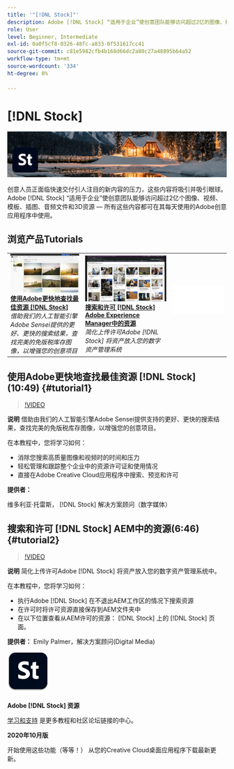 ```yaml
---
title: '"[!DNL Stock]"'
description: Adobe [!DNL Stock] “适用于企业”使创意团队能够访问超过2亿的图像、视频、模板、插图、音频文件和3D资源
role: User
level: Beginner, Intermediate
exl-id: 0a0f5cf8-0326-48fc-a833-0f531617cc41
source-git-commit: c81e5982cfb4b168d66dc2a80c27a48895b64a52
workflow-type: tm+mt
source-wordcount: '334'
ht-degree: 0%

---
```


# [!DNL Stock]

![英雄图像教程](../assets/Stock.jpg)

创意人员正面临快速交付引人注目的新内容的压力，这些内容将吸引并吸引眼球。 Adobe [!DNL Stock] “适用于企业”使创意团队能够访问超过2亿个图像、视频、模板、插图、音频文件和3D资源 — 所有这些内容都可在其每天使用的Adobe创意应用程序中使用。

## 浏览产品Tutorials

<table style="table-layout:fixed">
<tr>
 <td>
   <a href="stock.md#tutorial1">
      <img alt="使用Adobe更快地查找最佳资源 [!DNL Stock]" src="../assets/stock_torres_thumbnail.jpg" />
   </a>
    <div>
   <a href="stock.md#tutorial1"><strong>使用Adobe更快地查找最佳资源 [!DNL Stock]</strong></a>
    </div>
    <em>借助我们的人工智能引擎Adobe Sensei提供的更好、更快的搜索结果，查找完美的免版税库存图像，以增强您的创意项目</em>
    <br>
  </td>
  <td>
   <a href="stock.md#tutorial2">
      <img alt="搜索和许可 [!DNL Stock] AEM中的资源" src="../assets/stock_aemintegration_palmer_thumbnail.jpg" />
   </a>
    <div>
   <a href="stock.md#tutorial2"><strong>搜索和许可 [!DNL Stock] Adobe Experience Manager中的资源</strong></a>
    </div>
    <em>简化上传许可Adobe [!DNL Stock] 将资产放入您的数字资产管理系统</em>
    <br>
  </td>
  <td>
    <img alt="间隔条" src="../assets/Whitespacer.png" />
    <div>
    <br>
  </td>
</tr>
</table>

## 使用Adobe更快地查找最佳资源 [!DNL Stock] (10:49) {#tutorial1}

>[!VIDEO](https://video.tv.adobe.com/v/326951?hidetitle=true)

**说明**
借助由我们的人工智能引擎Adobe Sensei提供支持的更好、更快的搜索结果，查找完美的免版税库存图像，以增强您的创意项目。

在本教程中，您将学习如何：
* 消除您搜索高质量图像和视频时的时间和压力
* 轻松管理和跟踪整个企业中的资源许可证和使用情况
* 直接在Adobe Creative Cloud应用程序中搜索、预览和许可

**提供者：**

维多利亚·托雷斯， [!DNL Stock] 解决方案顾问（数字媒体）

## 搜索和许可 [!DNL Stock] AEM中的资源(6:46) {#tutorial2}

>[!VIDEO](https://video.tv.adobe.com/v/326952?hidetitle=true)

**说明**
简化上传许可Adobe [!DNL Stock] 将资产放入您的数字资产管理系统中。

在本教程中，您将学习如何：
* 执行Adobe [!DNL Stock] 在不退出AEM工作区的情况下搜索资源
* 在许可时将许可资源直接保存到AEM文件夹中
* 在以下位置查看从AEM许可的资源： [!DNL Stock] 上的 [!DNL Stock] 页面。

**提供者：**
Emily Palmer，解决方案顾问(Digital Media)

![[!DNL Stock] 徽标](../assets/st_appicon_96.png)

**Adobe [!DNL Stock] 资源**

[学习和支持](https://helpx.adobe.com/support/stock.html) 是更多教程和社区论坛链接的中心。

**2020年10月版**

开始使用这些功能（等等！） 从您的Creative Cloud桌面应用程序下载最新更新。
